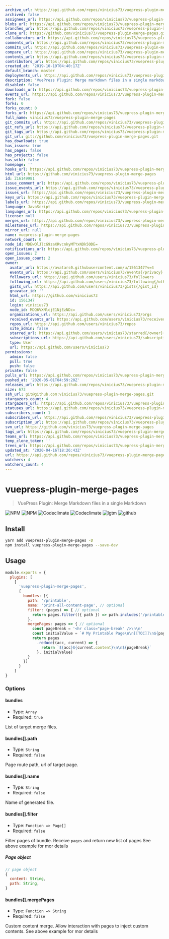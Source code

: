 ```yaml
---
archive_url: https://api.github.com/repos/vinicius73/vuepress-plugin-merge-pages/{archive_format}{/ref}
archived: false
assignees_url: https://api.github.com/repos/vinicius73/vuepress-plugin-merge-pages/assignees{/user}
blobs_url: https://api.github.com/repos/vinicius73/vuepress-plugin-merge-pages/git/blobs{/sha}
branches_url: https://api.github.com/repos/vinicius73/vuepress-plugin-merge-pages/branches{/branch}
clone_url: https://github.com/vinicius73/vuepress-plugin-merge-pages.git
collaborators_url: https://api.github.com/repos/vinicius73/vuepress-plugin-merge-pages/collaborators{/collaborator}
comments_url: https://api.github.com/repos/vinicius73/vuepress-plugin-merge-pages/comments{/number}
commits_url: https://api.github.com/repos/vinicius73/vuepress-plugin-merge-pages/commits{/sha}
compare_url: https://api.github.com/repos/vinicius73/vuepress-plugin-merge-pages/compare/{base}...{head}
contents_url: https://api.github.com/repos/vinicius73/vuepress-plugin-merge-pages/contents/{+path}
contributors_url: https://api.github.com/repos/vinicius73/vuepress-plugin-merge-pages/contributors
created_at: '2019-10-19T04:40:17Z'
default_branch: master
deployments_url: https://api.github.com/repos/vinicius73/vuepress-plugin-merge-pages/deployments
description: 'VuePress Plugin: Merge markdown files in a single markdown'
disabled: false
downloads_url: https://api.github.com/repos/vinicius73/vuepress-plugin-merge-pages/downloads
events_url: https://api.github.com/repos/vinicius73/vuepress-plugin-merge-pages/events
fork: false
forks: 0
forks_count: 0
forks_url: https://api.github.com/repos/vinicius73/vuepress-plugin-merge-pages/forks
full_name: vinicius73/vuepress-plugin-merge-pages
git_commits_url: https://api.github.com/repos/vinicius73/vuepress-plugin-merge-pages/git/commits{/sha}
git_refs_url: https://api.github.com/repos/vinicius73/vuepress-plugin-merge-pages/git/refs{/sha}
git_tags_url: https://api.github.com/repos/vinicius73/vuepress-plugin-merge-pages/git/tags{/sha}
git_url: git://github.com/vinicius73/vuepress-plugin-merge-pages.git
has_downloads: true
has_issues: true
has_pages: false
has_projects: false
has_wiki: false
homepage: ''
hooks_url: https://api.github.com/repos/vinicius73/vuepress-plugin-merge-pages/hooks
html_url: https://github.com/vinicius73/vuepress-plugin-merge-pages
id: 216149981
issue_comment_url: https://api.github.com/repos/vinicius73/vuepress-plugin-merge-pages/issues/comments{/number}
issue_events_url: https://api.github.com/repos/vinicius73/vuepress-plugin-merge-pages/issues/events{/number}
issues_url: https://api.github.com/repos/vinicius73/vuepress-plugin-merge-pages/issues{/number}
keys_url: https://api.github.com/repos/vinicius73/vuepress-plugin-merge-pages/keys{/key_id}
labels_url: https://api.github.com/repos/vinicius73/vuepress-plugin-merge-pages/labels{/name}
language: JavaScript
languages_url: https://api.github.com/repos/vinicius73/vuepress-plugin-merge-pages/languages
license: null
merges_url: https://api.github.com/repos/vinicius73/vuepress-plugin-merge-pages/merges
milestones_url: https://api.github.com/repos/vinicius73/vuepress-plugin-merge-pages/milestones{/number}
mirror_url: null
name: vuepress-plugin-merge-pages
network_count: 0
node_id: MDEwOlJlcG9zaXRvcnkyMTYxNDk5ODE=
notifications_url: https://api.github.com/repos/vinicius73/vuepress-plugin-merge-pages/notifications{?since,all,participating}
open_issues: 2
open_issues_count: 2
owner:
  avatar_url: https://avatars0.githubusercontent.com/u/1561347?v=4
  events_url: https://api.github.com/users/vinicius73/events{/privacy}
  followers_url: https://api.github.com/users/vinicius73/followers
  following_url: https://api.github.com/users/vinicius73/following{/other_user}
  gists_url: https://api.github.com/users/vinicius73/gists{/gist_id}
  gravatar_id: ''
  html_url: https://github.com/vinicius73
  id: 1561347
  login: vinicius73
  node_id: MDQ6VXNlcjE1NjEzNDc=
  organizations_url: https://api.github.com/users/vinicius73/orgs
  received_events_url: https://api.github.com/users/vinicius73/received_events
  repos_url: https://api.github.com/users/vinicius73/repos
  site_admin: false
  starred_url: https://api.github.com/users/vinicius73/starred{/owner}{/repo}
  subscriptions_url: https://api.github.com/users/vinicius73/subscriptions
  type: User
  url: https://api.github.com/users/vinicius73
permissions:
  admin: false
  pull: true
  push: false
private: false
pulls_url: https://api.github.com/repos/vinicius73/vuepress-plugin-merge-pages/pulls{/number}
pushed_at: '2020-05-01T04:59:20Z'
releases_url: https://api.github.com/repos/vinicius73/vuepress-plugin-merge-pages/releases{/id}
size: 673
ssh_url: git@github.com:vinicius73/vuepress-plugin-merge-pages.git
stargazers_count: 4
stargazers_url: https://api.github.com/repos/vinicius73/vuepress-plugin-merge-pages/stargazers
statuses_url: https://api.github.com/repos/vinicius73/vuepress-plugin-merge-pages/statuses/{sha}
subscribers_count: 1
subscribers_url: https://api.github.com/repos/vinicius73/vuepress-plugin-merge-pages/subscribers
subscription_url: https://api.github.com/repos/vinicius73/vuepress-plugin-merge-pages/subscription
svn_url: https://github.com/vinicius73/vuepress-plugin-merge-pages
tags_url: https://api.github.com/repos/vinicius73/vuepress-plugin-merge-pages/tags
teams_url: https://api.github.com/repos/vinicius73/vuepress-plugin-merge-pages/teams
temp_clone_token: ''
trees_url: https://api.github.com/repos/vinicius73/vuepress-plugin-merge-pages/git/trees{/sha}
updated_at: '2020-04-16T18:26:43Z'
url: https://api.github.com/repos/vinicius73/vuepress-plugin-merge-pages
watchers: 4
watchers_count: 4
---
```


# vuepress-plugin-merge-pages

> VuePress Plugin: Merge Markdown files in a single Markdown

![NPM](https://flat.badgen.net/npm/v/vuepress-plugin-merge-pages?icon=npm)
![NPM](https://flat.badgen.net/npm/dm/vuepress-plugin-merge-pages?icon=npm)
![Codeclimate](https://flat.badgen.net/codeclimate/maintainability/vinicius73/vuepress-plugin-merge-pages?icon=codeclimate)
![Codeclimate](https://flat.badgen.net/codeclimate/coverage/vinicius73/vuepress-plugin-merge-pages?icon=codeclimate)
![lgtm](https://flat.badgen.net/lgtm/grade/g/vinicius73/vuepress-plugin-merge-pages?icon=lgtm)
![github](https://flat.badgen.net/github/status/vinicius73/vuepress-plugin-merge-pages?icon=github)


## Install

```bash
yarn add vuepress-plugin-merge-pages -D
npm install vuepress-plugin-merge-pages --save-dev
```

## Usage

```js
module.exports = {
  plugins: [
    [
      'vuepress-plugin-merge-pages',
      {
        bundles: [{
          path: '/printable',
          name: 'print-all-content-page', // optional
          filter: (pages) => { // optional
            return pages.filter(({ path }) => path.includes('/printable-page/'))
          },
          mergePages: pages => { // optional
            const pageBreak = '<hr class="page-break" />\n\n'
            const initialValue = `# My Printable Page\n\n[[TOC]]\n${pageBreak}`
            return pages
              .reduce((acc, current) => {
                return `${acc}${current.content}\n\n${pageBreak}`
              }, initialValue)
          }
        }]
      }
    ]
}
```

### Options

#### bundles

- Type: `Array`
- Required: `true`

List of target merge files.

#### bundles[].path

- Type: `String`
- Required: `false`

Page route path, url of target page.

#### bundles[].name

- Type: `String`
- Required: `false`

Name of generated file.

#### bundles[].filter

- Type: `Function => Page[]`
- Required: `false`

Filter pages of bundle. Receive `pages` and return new list of pages
See above example for mor details

##### Page object

```js
// page object
{
  content: String,
  path: String,
}
```

#### bundles[].mergePages

- Type: `Function => String`
- Required: `false`

Custom content merge. Allow interaction with pages to inject custom contents.
See above example for mor details